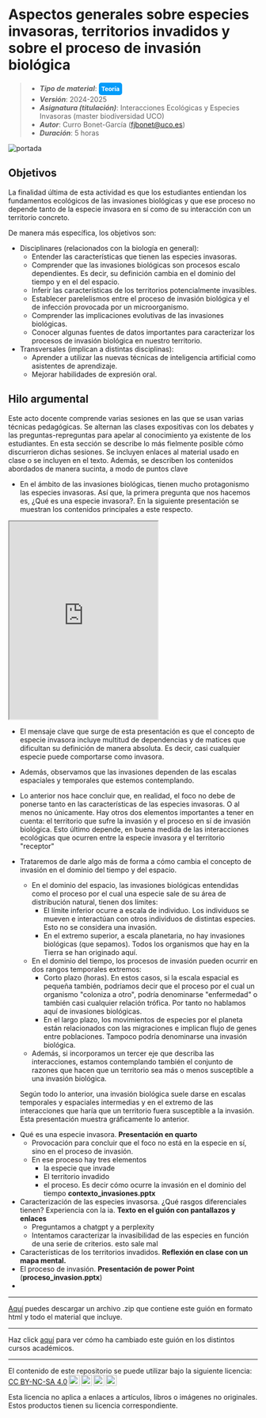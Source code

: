 # Aspectos generales sobre especies invasoras, territorios invadidos y sobre el proceso de invasión biológica

> + **_Tipo de material_**: <span style="display: inline-block; font-size: 12px; color: white; background-color: #029BF9; border-radius: 5px; padding: 5px; font-weight: bold;"> Teoría</span>
> + **_Versión_**: 2024-2025
> + **_Asignatura (titulación)_**: Interacciones Ecológicas y Especies Invasoras (master biodiversidad UCO)
> + **_Autor_**: Curro Bonet-García (fjbonet@uco.es)
> + **_Duración_**: 5 horas

![portada](https://raw.githubusercontent.com/aprendiendo-cosas/Te_general_invasoras_IEEI_masterbio_UCO/refs/tags/2024_2025/imagenes/portada.png)



## Objetivos 

La finalidad última de esta actividad es que los estudiantes entiendan los fundamentos ecológicos de las invasiones biológicas y que ese proceso no depende tanto de la especie invasora en sí como de su interacción con un territorio concreto.

De manera más específica, los objetivos son:

- Disciplinares (relacionados con la biología en general):
  - Entender las características que tienen las especies invasoras.
  - Comprender que las invasiones biológicas son procesos escalo dependientes. Es decir, su definición cambia en el dominio del tiempo y en el del espacio.
  - Inferir las características de los territorios potencialmente invasibles.
  - Establecer parelelismos entre el proceso de invasión biológica y el de infección provocada por un microorganismo.
  - Comprender las implicaciones evolutivas de las invasiones biológicas. 
  - Conocer algunas fuentes de datos importantes para caracterizar los procesos de invasión biológica en nuestro territorio. 
- Transversales (implican a distintas disciplinas):
  - Aprender a utilizar las nuevas técnicas de inteligencia artificial como asistentes de aprendizaje.
  - Mejorar habilidades de expresión oral.



## Hilo argumental

Este acto docente comprende varias sesiones en las que se usan varias técnicas pedagógicas. Se alternan las clases expositivas con los debates y las preguntas-repreguntas para apelar al conocimiento ya existente de los estudiantes. En esta sección se describe lo más fielmente posible cómo discurrieron dichas sesiones. Se incluyen enlaces al material usado en clase o se incluyen en el texto. Además, se describen los contenidos abordados de manera sucinta, a modo de puntos clave

+ En el ámbito de las invasiones biológicas, tienen mucho protagonismo las especies invasoras. Así que, la primera pregunta que nos hacemos es, ¿Qué es una especie invasora?. En la siguiente presentación se muestran los contenidos principales a este respecto.

<iframe height="400" src="https://raw.githack.com/aprendiendo-cosas/Te_general_invasoras_IEEI_masterbio_UCO/main/presentacion/1_que_es_invasora/1_que_es_invasora.html"></iframe>

+ El mensaje clave que surge de esta presentación es que el concepto de especie invasora incluye multitud de dependencias y de matices que dificultan su definición de manera absoluta. Es decir, casi cualquier especie puede comportarse como invasora. 

+ Además, observamos que las invasiones dependen de las escalas espaciales y temporales que estemos contemplando. 

+ Lo anterior nos hace concluir que, en realidad, el foco no debe de ponerse tanto en las características de las especies invasoras. O al menos no únicamente. Hay otros dos elementos importantes a tener en cuenta: el territorio que sufre la invasión y el proceso en sí de invasión biológica. Esto último depende, en buena medida de las interacciones ecológicas que ocurren entre la especie invasora y el territorio "receptor"

+ Trataremos de darle algo más de forma a cómo cambia el concepto de invasión en el dominio del tiempo y del espacio.

  + En el dominio del espacio, las invasiones biológicas entendidas como el proceso por el cual una especie sale de su área de distribución natural, tienen dos límites:
    + El límite inferior ocurre a escala de individuo. Los individuos se mueven e interactúan con otros individuos de distintas especies. Esto no se considera una invasión.
    + En el extremo superior, a escala planetaria, no hay invasiones biológicas (que sepamos). Todos los organismos que hay en la Tierra se han originado aquí.
  + En el dominio del tiempo, los procesos de invasión pueden ocurrir en dos rangos temporales extremos:
    + Corto plazo (horas). En estos casos, si la escala espacial es pequeña también, podríamos decir que el proceso por el cual un organismo "coloniza a otro", podría denominarse "enfermedad" o también casi cualquier relación trófica. Por tanto no hablamos aquí de invasiones biológicas.
    + En el largo plazo, los movimientos de especies por el planeta están relacionados con las migraciones e implican flujo de genes entre poblaciones. Tampoco podría denominarse una invasión biológica.
  + Además, si incorporamos un tercer eje que describa las interacciones, estamos contemplando también el conjunto de razones que hacen que un territorio sea más o menos susceptible a una invasión biológica.

  Según todo lo anterior, una invasión biológica suele darse en escalas temporales y espaciales intermedias y en el extremo de las interacciones que haría que un territorio fuera susceptible a la invasión. Esta presentación muestra gráficamente lo anterior. 





- Qué es una especie invasora. **Presentación en quarto**
  - Provocación para concluir que el foco no está en la especie en sí, sino en el proceso de invasión.
  - En ese proceso hay tres elementos
    - la especie que invade
    - El territorio invadido
    - el proceso. Es decir cómo ocurre la invasión en el dominio del tiempo **contexto_invasiones.pptx**
- Caracterización de las especies invasorsa. ¿Qué rasgos diferenciales tienen? Experiencia con la ia. **Texto en el guión con pantallazos y enlaces**
  - Preguntamos a chatgpt y a perplexity
  - Intentamos caracterizar la invasibilidad de las especies en función de una serie de criterios. esto sale mal
- Características de los territorios invadidos. **Reflexión en clase con un mapa mental.**
- El proceso de invasión. **Presentación de power Point** (**proceso_invasion.pptx**)
- 






****







[Aquí](https://github.com/aprendiendo-cosas/Te_contenidos_IEEI_masterbio_UCO/archive/refs/tags/2024-2025.zip) puedes descargar un archivo .zip que contiene este guión en formato html y todo el material que incluye.

****
Haz click [aquí](https://github.com/aprendiendo-cosas/Te_contenidos_IEEI_masterbio_UCO/releases) para ver cómo ha cambiado este guión en los distintos cursos académicos.

****
 <p xmlns:cc="http://creativecommons.org/ns#" >El contenido de este repositorio se puede utilizar bajo la siguiente licencia:  <a  href="https://creativecommons.org/licenses/by-nc-sa/4.0/?ref=chooser-v1"  target="_blank" rel="license noopener noreferrer"  style="display:inline-block;">CC BY-NC-SA 4.0<img  style="height:22px!important;margin-left:3px;vertical-align:text-bottom;"   src="https://mirrors.creativecommons.org/presskit/icons/cc.svg?ref=chooser-v1"  alt=""><img  style="height:22px!important;margin-left:3px;vertical-align:text-bottom;"   src="https://mirrors.creativecommons.org/presskit/icons/by.svg?ref=chooser-v1"  alt=""><img  style="height:22px!important;margin-left:3px;vertical-align:text-bottom;"   src="https://mirrors.creativecommons.org/presskit/icons/nc.svg?ref=chooser-v1"  alt=""><img  style="height:22px!important;margin-left:3px;vertical-align:text-bottom;"   src="https://mirrors.creativecommons.org/presskit/icons/sa.svg?ref=chooser-v1"  alt=""></a></p> 

<p>Esta licencia no aplica a enlaces a artículos, libros o imágenes no originales. Estos productos tienen su licencia correspondiente.</p>

